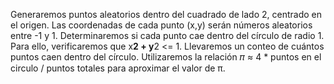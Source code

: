 Generaremos puntos aleatorios dentro del cuadrado de lado 2, centrado en el origen. Las coordenadas de cada punto (x,y) serán números aleatorios entre -1 y 1.
Determinaremos si cada punto cae dentro del círculo de radio 1. Para ello, verificaremos que x**2 + y**2 <= 1.
Llevaremos un conteo de cuántos puntos caen dentro del círculo.
Utilizaremos la relación 𝜋 ≈ 4 * puntos en el circulo / puntos totales para aproximar el valor de π.
